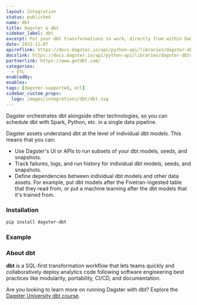 ```yaml
---
layout: Integration
status: published
name: dbt
title: Dagster & dbt
sidebar_label: dbt
excerpt: Put your dbt transformations to work, directly from within Dagster.
date: 2022-11-07
apireflink: https://docs.dagster.io/api/python-api/libraries/dagster-dbt
docslink: https://docs.dagster.io/api/python-api/libraries/dagster-dbt#dbt-core
partnerlink: https://www.getdbt.com/
categories:
  - ETL
enabledBy:
enables:
tags: [dagster-supported, etl]
sidebar_custom_props: 
  logo: images/integrations/dbt/dbt.svg
---
```


Dagster orchestrates dbt alongside other technologies, so you can schedule dbt with Spark, Python, etc. in a single data pipeline.

Dagster assets understand dbt at the level of individual dbt models. This means that you can:

- Use Dagster's UI or APIs to run subsets of your dbt models, seeds, and snapshots.
- Track failures, logs, and run history for individual dbt models, seeds, and snapshots.
- Define dependencies between individual dbt models and other data assets. For example, put dbt models after the Fivetran-ingested table that they read from, or put a machine learning after the dbt models that it's trained from.

### Installation

```bash
pip install dagster-dbt
```

### Example

<CodeExample path="docs_snippets/docs_snippets/integrations/dbt.py" language="python" />

### About dbt

**dbt** is a SQL-first transformation workflow that lets teams quickly and collaboratively deploy analytics code following software engineering best practices like modularity, portability, CI/CD, and documentation.

<aside className="rounded-lg">

Are you looking to learn more on running Dagster with dbt? Explore the [Dagster University dbt course](https://courses.dagster.io/courses/dagster-dbt).

</aside>
